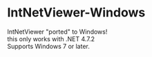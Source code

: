 # IntNetViewer-Windows
IntNetViewer "ported" to Windows!
<br>
this only works with .NET 4.7.2
<br>
Supports Windows 7 or later.
